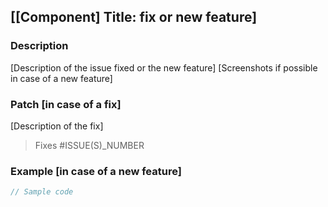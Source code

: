 ## [[Component] Title: fix or new feature]

### Description

[Description of the issue fixed or the new feature]
[Screenshots if possible in case of a new feature]

### Patch [in case of a fix]

[Description of the fix]
> Fixes #ISSUE(S)_NUMBER

### Example [in case of a new feature]

```jsx
// Sample code
```
